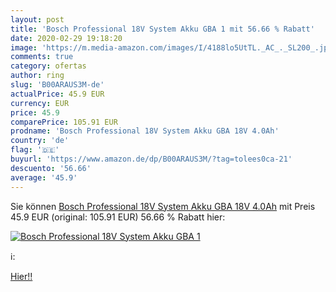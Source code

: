 ```yaml
---
layout: post
title: 'Bosch Professional 18V System Akku GBA 1 mit 56.66 % Rabatt'
date: 2020-02-29 19:18:20
image: 'https://m.media-amazon.com/images/I/4188lo5UtTL._AC_._SL200_.jpg'
comments: true
category: ofertas
author: ring
slug: 'B00ARAUS3M-de'
actualPrice: 45.9 EUR
currency: EUR
price: 45.9
comparePrice: 105.91 EUR
prodname: 'Bosch Professional 18V System Akku GBA 18V 4.0Ah'
country: 'de'
flag: '🇩🇪'
buyurl: 'https://www.amazon.de/dp/B00ARAUS3M/?tag=tolees0ca-21'
descuento: '56.66'
average: '45.9'
---
```


Sie können [Bosch Professional 18V System Akku GBA 18V 4.0Ah](https://www.amazon.de/dp/B00ARAUS3M/?tag=tolees0ca-21) mit Preis 45.9 EUR (original: 105.91 EUR) 56.66 % Rabatt hier:

[![Bosch Professional 18V System Akku GBA 1](https://m.media-amazon.com/images/I/4188lo5UtTL._AC_._SL200_.jpg)](https://www.amazon.de/dp/B00ARAUS3M/?tag=tolees0ca-21)

ℹ️:


[Hier!!](https://www.amazon.de/dp/B00ARAUS3M/?tag=tolees0ca-21)
